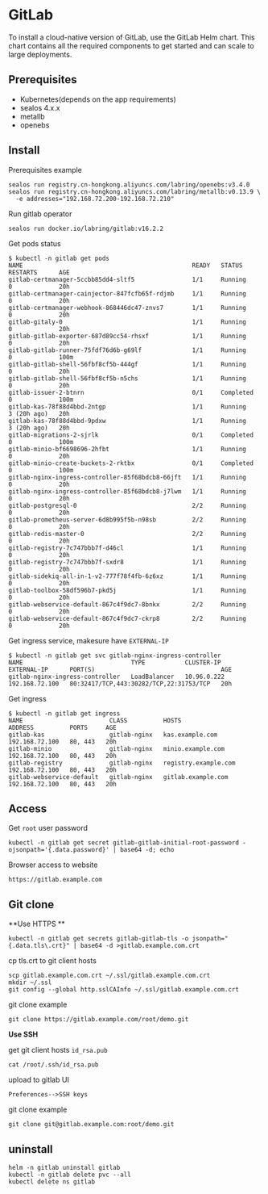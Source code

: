 # GitLab

To install a cloud-native version of GitLab, use the GitLab Helm chart. This chart contains all the required components to get started and can scale to large deployments.

## Prerequisites

- Kubernetes(depends on the app requirements)
- sealos 4.x.x
- metallb
- openebs

## Install

Prerequisites example

```shell
sealos run registry.cn-hongkong.aliyuncs.com/labring/openebs:v3.4.0
sealos run registry.cn-hongkong.aliyuncs.com/labring/metallb:v0.13.9 \
  -e addresses="192.168.72.200-192.168.72.210"
```

Run gitlab operator

```shell
sealos run docker.io/labring/gitlab:v16.2.2
```

Get pods status

```shell
$ kubectl -n gitlab get pods
NAME                                               READY   STATUS      RESTARTS      AGE
gitlab-certmanager-5ccbb85dd4-sltf5                1/1     Running     0             20h
gitlab-certmanager-cainjector-847fcfb65f-rdjmb     1/1     Running     0             20h
gitlab-certmanager-webhook-868446dc47-znvs7        1/1     Running     0             20h
gitlab-gitaly-0                                    1/1     Running     0             20h
gitlab-gitlab-exporter-687d89cc54-rhsxf            1/1     Running     0             20h
gitlab-gitlab-runner-75fdf76d6b-g69lf              1/1     Running     0             100m
gitlab-gitlab-shell-56fbf8cf5b-444gf               1/1     Running     0             20h
gitlab-gitlab-shell-56fbf8cf5b-n5chs               1/1     Running     0             20h
gitlab-issuer-2-btnrn                              0/1     Completed   0             100m
gitlab-kas-78f88d4bbd-2ntgp                        1/1     Running     3 (20h ago)   20h
gitlab-kas-78f88d4bbd-9pdxw                        1/1     Running     3 (20h ago)   20h
gitlab-migrations-2-sjrlk                          0/1     Completed   0             100m
gitlab-minio-bf6698696-2hfbt                       1/1     Running     0             20h
gitlab-minio-create-buckets-2-rktbx                0/1     Completed   0             100m
gitlab-nginx-ingress-controller-85f68bdcb8-66jft   1/1     Running     0             20h
gitlab-nginx-ingress-controller-85f68bdcb8-j7lwm   1/1     Running     0             20h
gitlab-postgresql-0                                2/2     Running     0             20h
gitlab-prometheus-server-6d8b995f5b-n98sb          2/2     Running     0             20h
gitlab-redis-master-0                              2/2     Running     0             20h
gitlab-registry-7c747bbb7f-d46cl                   1/1     Running     0             20h
gitlab-registry-7c747bbb7f-sxdr8                   1/1     Running     0             20h
gitlab-sidekiq-all-in-1-v2-777f78f4fb-6z6xz        1/1     Running     0             20h
gitlab-toolbox-58df596b7-pkd5j                     1/1     Running     0             20h
gitlab-webservice-default-867c4f9dc7-8bnkx         2/2     Running     0             20h
gitlab-webservice-default-867c4f9dc7-ckrp8         2/2     Running     0             20h
```

Get ingress service, makesure have `EXTERNAL-IP`

```shell
$ kubectl -n gitlab get svc gitlab-nginx-ingress-controller 
NAME                              TYPE           CLUSTER-IP    EXTERNAL-IP      PORT(S)                                   AGE
gitlab-nginx-ingress-controller   LoadBalancer   10.96.0.222   192.168.72.100   80:32417/TCP,443:30282/TCP,22:31753/TCP   20h
```

Get ingress

```shell
$ kubectl -n gitlab get ingress
NAME                        CLASS          HOSTS                  ADDRESS          PORTS     AGE
gitlab-kas                  gitlab-nginx   kas.example.com        192.168.72.100   80, 443   20h
gitlab-minio                gitlab-nginx   minio.example.com      192.168.72.100   80, 443   20h
gitlab-registry             gitlab-nginx   registry.example.com   192.168.72.100   80, 443   20h
gitlab-webservice-default   gitlab-nginx   gitlab.example.com     192.168.72.100   80, 443   20h
```

## Access

Get `root` user password

```shell
kubectl -n gitlab get secret gitlab-gitlab-initial-root-password -ojsonpath='{.data.password}' | base64 -d; echo
```

Browser access to website

```shell
https://gitlab.example.com
```

## Git clone

**Use HTTPS **

```shell
kubectl -n gitlab get secrets gitlab-gitlab-tls -o jsonpath="{.data.tls\.crt}" | base64 -d >gitlab.example.com.crt
```

cp tls.crt to git client hosts

```shell
scp gitlab.example.com.crt ~/.ssl/gitlab.example.com.crt
mkdir ~/.ssl
git config --global http.sslCAInfo ~/.ssl/gitlab.example.com.crt
```

git clone example

```shell
git clone https://gitlab.example.com/root/demo.git
```

**Use SSH**

get git client hosts `id_rsa.pub`

```shell
cat /root/.ssh/id_rsa.pub  
```

upload to gitlab UI

```shell
Preferences-->SSH keys
```

git clone example

```shell
git clone git@gitlab.example.com:root/demo.git
```

## uninstall

```shell
helm -n gitlab uninstall gitlab
kubectl -n gitlab delete pvc --all
kubectl delete ns gitlab
```

